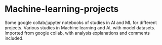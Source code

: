# Machine-learning-projects
Some google collab/jupyter notebooks of studies in AI and ML for different projects.
Various studies in Machine learning and AI, with model datasets.
Imported from google collab, with analysis explanations and comments included.

